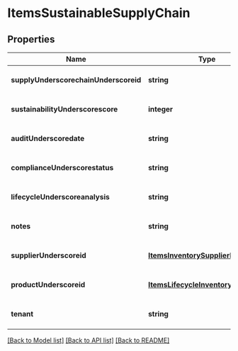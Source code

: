 # ItemsSustainableSupplyChain

## Properties
Name | Type | Description | Notes
------------ | ------------- | ------------- | -------------
**supplyUnderscorechainUnderscoreid** | **string** |  | [optional] [default to null]
**sustainabilityUnderscorescore** | **integer** |  | [optional] [default to null]
**auditUnderscoredate** | **string** |  | [optional] [default to null]
**complianceUnderscorestatus** | **string** |  | [optional] [default to null]
**lifecycleUnderscoreanalysis** | **string** |  | [optional] [default to null]
**notes** | **string** |  | [optional] [default to null]
**supplierUnderscoreid** | [**ItemsInventorySupplierId**](ItemsInventorySupplierId.md) |  | [optional] [default to null]
**productUnderscoreid** | [**ItemsLifecycleInventoryProductId**](ItemsLifecycleInventoryProductId.md) |  | [optional] [default to null]
**tenant** | **string** |  | [optional] [default to null]

[[Back to Model list]](../README.md#documentation-for-models) [[Back to API list]](../README.md#documentation-for-api-endpoints) [[Back to README]](../README.md)


